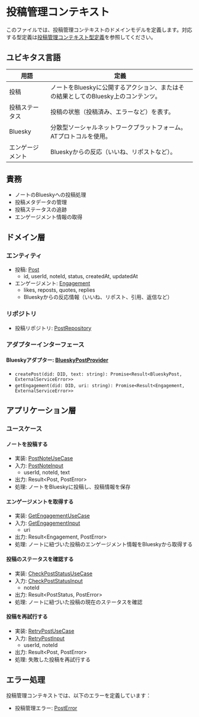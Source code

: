 # 投稿管理コンテキスト

このファイルでは、投稿管理コンテキストのドメインモデルを定義します。対応する型定義は[投稿管理コンテキスト型定義](../domain-types/post.md)を参照してください。

## ユビキタス言語

| 用語 | 定義 |
|------|------|
| 投稿 | ノートをBlueskyに公開するアクション、またはその結果としてのBluesky上のコンテンツ。 |
| 投稿ステータス | 投稿の状態（投稿済み、エラーなど）を表す。 |
| Bluesky | 分散型ソーシャルネットワークプラットフォーム。ATプロトコルを使用。 |
| エンゲージメント | Blueskyからの反応（いいね、リポストなど）。 |

## 責務

- ノートのBlueskyへの投稿処理
- 投稿メタデータの管理
- 投稿ステータスの追跡
- エンゲージメント情報の取得

## ドメイン層

### エンティティ

- 投稿: [Post](../domain-types/post.md#投稿)
  - id, userId, noteId, status, createdAt, updatedAt
- エンゲージメント: [Engagement](../domain-types/post.md#エンゲージメント)
  - likes, reposts, quotes, replies
  - Blueskyからの反応情報（いいね、リポスト、引用、返信など）

### リポジトリ

- 投稿リポジトリ: [PostRepository](../domain-types/post.md#リポジトリインターフェース)

### アダプターインターフェース

#### Blueskyアダプター: [BlueskyPostProvider](../domain-types/post.md#blueskyアダプター)

- `createPost(did: DID, text: string): Promise<Result<BlueskyPost, ExternalServiceError>>`
- `getEngagement(did: DID, uri: string): Promise<Result<Engagement, ExternalServiceError>>`

## アプリケーション層

### ユースケース

#### ノートを投稿する

- 実装: [PostNoteUseCase](../domain-types/post.md#ノートを投稿する)
- 入力: [PostNoteInput](../domain-types/post.md#ノートを投稿する)
  - userId, noteId, text
- 出力: Result<Post, PostError>
- 処理: ノートをBlueskyに投稿し、投稿情報を保存

#### エンゲージメントを取得する

- 実装: [GetEngagementUseCase](../domain-types/post.md#エンゲージメントを取得する)
- 入力: [GetEngagementInput](../domain-types/post.md#エンゲージメントを取得する)
  - uri
- 出力: Result<Engagement, PostError>
- 処理: ノートに紐づいた投稿のエンゲージメント情報をBlueskyから取得する

#### 投稿のステータスを確認する

- 実装: [CheckPostStatusUseCase](../domain-types/post.md#投稿のステータスを確認する)
- 入力: [CheckPostStatusInput](../domain-types/post.md#投稿のステータスを確認する)
  - noteId
- 出力: Result<PostStatus, PostError>
- 処理: ノートに紐づいた投稿の現在のステータスを確認

#### 投稿を再試行する
 
- 実装: [RetryPostUseCase](../domain-types/post.md#投稿を再試行する)
- 入力: [RetryPostInput](../domain-types/post.md#投稿を再試行する)
  - userId, noteId
- 出力: Result<Post, PostError>
- 処理: 失敗した投稿を再試行する

## エラー処理

投稿管理コンテキストでは、以下のエラーを定義しています：

- 投稿管理エラー: [PostError](../domain-types/post.md#投稿管理エラー)
